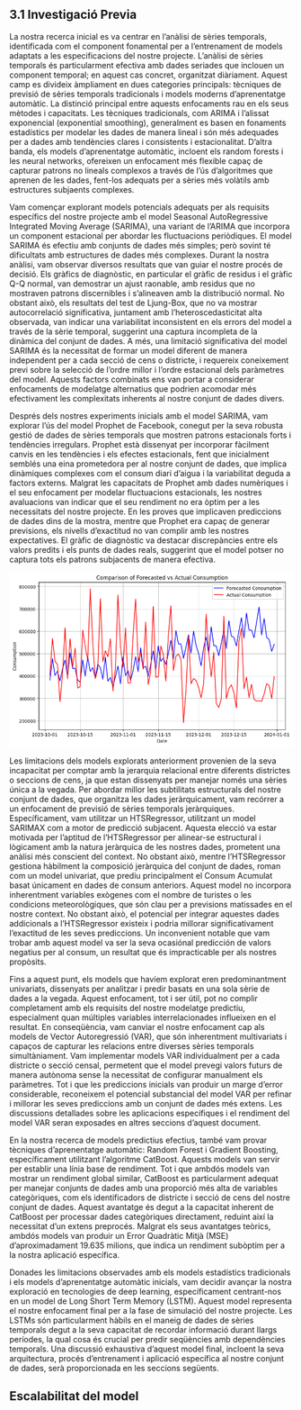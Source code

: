 ## 3.1 Investigació Previa

La nostra recerca inicial es va centrar en l’anàlisi de sèries temporals, identificada com el component fonamental per a l’entrenament de models adaptats a les especificacions del nostre projecte. L’anàlisi de sèries temporals és particularment efectiva amb dades seriades que inclouen un component temporal; en aquest cas concret, organitzat diàriament. Aquest camp es divideix àmpliament en dues categories principals: tècniques de previsió de sèries temporals tradicionals i models moderns d’aprenentatge automàtic. La distinció principal entre aquests enfocaments rau en els seus mètodes i capacitats. Les tècniques tradicionals, com ARIMA i l’alissat exponencial (exponential smoothing), generalment es basen en fonaments estadístics per modelar les dades de manera lineal i són més adequades per a dades amb tendències clares i consistents i estacionalitat. D’altra banda, els models d’aprenentatge automàtic, incloent els random forests i les neural networks, ofereixen un enfocament més flexible capaç de capturar patrons no lineals complexos a través de l’ús d’algoritmes que aprenen de les dades, fent-los adequats per a sèries més volàtils amb estructures subjaents complexes.

Vam començar explorant models potencials adequats per als requisits específics del nostre projecte amb el model Seasonal AutoRegressive Integrated Moving Average (SARIMA), una variant de l’ARIMA que incorpora un component estacional per abordar les fluctuacions periòdiques. El model SARIMA és efectiu amb conjunts de dades més simples; però sovint té dificultats amb estructures de dades més complexes. Durant la nostra anàlisi, vam observar diversos resultats que van guiar el nostre procés de decisió. Els gràfics de diagnòstic, en particular el gràfic de residus i el gràfic Q-Q normal, van demostrar un ajust raonable, amb residus que no mostraven patrons discernibles i s’alineaven amb la distribució normal. No obstant això, els resultats del test de Ljung-Box, que no va mostrar autocorrelació significativa, juntament amb l’heteroscedasticitat alta observada, van indicar una variabilitat inconsistent en els errors del model a través de la sèrie temporal, suggerint una captura incompleta de la dinàmica del conjunt de dades. A més, una limitació significativa del model SARIMA és la necessitat de formar un model diferent de manera independent per a cada secció de cens o districte, i requereix coneixement previ sobre la selecció de l’ordre millor i l’ordre estacional dels paràmetres del model. Aquests factors combinats ens van portar a considerar enfocaments de modelatge alternatius que podrien acomodar més efectivament les complexitats inherents al nostre conjunt de dades divers.

Després dels nostres experiments inicials amb el model SARIMA, vam explorar l’ús del model Prophet de Facebook, conegut per la seva robusta gestió de dades de sèries temporals que mostren patrons estacionals forts i tendències irregulars. Prophet està dissenyat per incorporar fàcilment canvis en les tendències i els efectes estacionals, fent que inicialment semblés una eina prometedora per al nostre conjunt de dades, que implica dinàmiques complexes com el consum diari d’aigua i la variabilitat deguda a factors externs. Malgrat les capacitats de Prophet amb dades numèriques i el seu enfocament per modelar fluctuacions estacionals, les nostres avaluacions van indicar que el seu rendiment no era òptim per a les necessitats del nostre projecte. En les proves que implicaven prediccions de dades dins de la mostra, mentre que Prophet era capaç de generar previsions, els nivells d’exactitud no van complir amb les nostres expectatives. El gràfic de diagnòstic va destacar discrepàncies entre els valors predits i els punts de dades reals, suggerint que el model potser no captura tots els patrons subjacents de manera efectiva.

![Prophet Performance](../data/prophet_performance.png)

Les limitacions dels models explorats anteriorment provenien de la seva incapacitat per comptar amb la jerarquia relacional entre diferents districtes o seccions de cens, ja que estan dissenyats per manejar només una sèries única a la vegada. Per abordar millor les subtilitats estructurals del nostre conjunt de dades, que organitza les dades jeràrquicament, vam recórrer a un enfocament de previsió de sèries temporals jeràrquiques. Específicament, vam utilitzar un HTSRegressor, utilitzant un model SARIMAX com a motor de predicció subjacent. Aquesta elecció va estar motivada per l’aptitud de l’HTSRegressor per alinear-se estructural i lògicament amb la natura jeràrquica de les nostres dades, prometent una anàlisi més conscient del context. No obstant això, mentre l’HTSRegressor gestiona hàbilment la composició jeràrquica del conjunt de dades, roman com un model univariat, que prediu principalment el Consum Acumulat basat únicament en dades de consum anteriors. Aquest model no incorpora inherentment variables exògenes com el nombre de turistes o les condicions meteorològiques, que són clau per a previsions matissades en el nostre context. No obstant això, el potencial per integrar aquestes dades addicionals a l’HTSRegressor existeix i podria millorar significativament l’exactitud de les seves prediccions. Un inconvenient notable que vam trobar amb aquest model va ser la seva ocasiónal predicción de valors negatius per al consum, un resultat que és impracticable per als nostres propòsits.

Fins a aquest punt, els models que havíem explorat eren predominantment univariats, dissenyats per analitzar i predir basats en una sola sèrie de dades a la vegada. Aquest enfocament, tot i ser útil, pot no complir completament amb els requisits del nostre modelatge predictiu, especialment quan múltiples variables interrelacionades influeixen en el resultat. En conseqüència, vam canviar el nostre enfocament cap als models de Vector Autoregressió (VAR), que són inherentment multivariats i capaços de capturar les relacions entre diverses sèries temporals simultàniament. Vam implementar models VAR individualment per a cada districte o secció censal, permetent que el model prevegi valors futurs de manera autònoma sense la necessitat de configurar manualment els paràmetres. Tot i que les prediccions inicials van produir un marge d’error considerable, reconeixem el potencial substancial del model VAR per refinar i millorar les seves prediccions amb un conjunt de dades més extens. Les discussions detallades sobre les aplicacions específiques i el rendiment del model VAR seran exposades en altres seccions d’aquest document.

En la nostra recerca de models predictius efectius, també vam provar tècniques d’aprenentatge automàtic: Random Forest i Gradient Boosting, específicament utilitzant l’algoritme CatBoost. Aquests models van servir per establir una línia base de rendiment. Tot i que ambdós models van mostrar un rendiment global similar, CatBoost es particularment adequat per manejar conjunts de dades amb una proporció més alta de variables categòriques, com els identificadors de districte i secció de cens del nostre conjunt de dades. Aquest avantatge és degut a la capacitat inherent de CatBoost per processar dades categòriques directament, reduint així la necessitat d’un extens preprocés. Malgrat els seus avantatges teòrics, ambdós models van produir un Error Quadràtic Mitjà (MSE) d’aproximadament 19.635 milions, que indica un rendiment subòptim per a la nostra aplicació específica.

Donades les limitacions observades amb els models estadístics tradicionals i els models d’aprenentatge automàtic inicials, vam decidir avançar la nostra exploració en tecnologies de deep learning, específicament centrant-nos en un model de Long Short Term Memory (LSTM). Aquest model representa el nostre enfocament final per a la fase de simulació del nostre projecte. Les LSTMs són particularment hàbils en el maneig de dades de sèries temporals degut a la seva capacitat de recordar informació durant llargs períodes, la qual cosa és crucial per predir seqüències amb dependències temporals. Una discussió exhaustiva d’aquest model final, incloent la seva arquitectura, procés d’entrenament i aplicació específica al nostre conjunt de dades, serà proporcionada en les seccions següents.



## Escalabilitat del model
